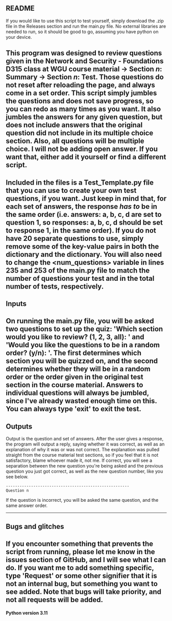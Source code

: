 ## README

If you would like to use this script to test yourself, simply download the .zip file in the Releases section and 
run the main.py file. No external libraries are needed to run, so it should be good to go, assuming you have python 
on your device.

This program was designed to review questions given in the Network and Security - Foundations D315 class at WGU 
course material -> Section _n_: Summary -> Section _n_: Test. Those questions do not reset after reloading the 
page, and always come in a set order. This script simply jumbles the questions and does not save progress, so you 
can redo as many times as you want. It also jumbles the answers for any given question, but does not include 
answers that the original question did not include in its multiple choice section. Also, all questions will be 
multiple choice. I will not be adding open answer. If you want that, either add it yourself or find a different 
script.
---
Included in the files is a Test_Template.py file that you can use to create your own test questions, if you want. 
Just keep in mind that, for each set of answers, the response _has to_ be in the same order (i.e. answers: a, b, c, d
are set to question 1, so responses: a, b, c, d should be set to response 1, in the same order). If you do not have 
20 separate questions to use, simply remove some of the key-value pairs in both the <questions> dictionary and the 
<responses> dictionary. You will also need to change the <num_questions> variable in lines 235 and 253 of the main.py
file to match the number of questions your test and in the total number of tests, respectively.
---
## Inputs

On running the main.py file, you will be asked two questions to set up the quiz: 
'Which section would you like to review? (1, 2, 3, all): ' and 
'Would you like the questions to be in a random order? (y/n): '. The first determines which section you will be 
quizzed on, and the second determines whether they will be in a random order or the order given in the original test
section in the course material. Answers to individual questions will always be jumbled, since I've already wasted 
enough time on this. You can always type 'exit' to exit the test.
---
## Outputs

Output is the question and set of answers. After the user gives a response, the program will output a reply, saying 
whether it was correct, as well as an explanation of why it was or was not correct. The explanation was pulled 
straight from the course material test sections, so if you feel that it is not satisfactory, blame whoever made it, 
not me. If correct, you will see a separation between the new question you're being asked and the previous 
question you just got correct, as well as the new question number, like you see below.

    ------------------------------------------------------
    Question n

If the question is incorrect, you will be asked the same question, and the same answer order.

---
## Bugs and glitches

If you encounter something that prevents the script from running, please let me know in the issues section of GitHub, 
and I will see what I can do. If you want me to add something specific, type 'Request' or some other signifier that 
it is not an internal bug, but something you want to see added. Note that bugs will take priority, and not all 
requests will be added.
---

#### Python version 3.11